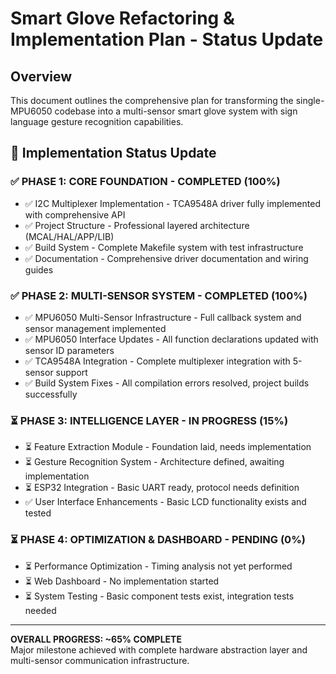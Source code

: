 # Smart Glove Refactoring & Implementation Plan - Status Update

## Overview
This document outlines the comprehensive plan for transforming the single-MPU6050 codebase into a multi-sensor smart glove system with sign language gesture recognition capabilities.

## 🎯 Implementation Status Update

### ✅ PHASE 1: CORE FOUNDATION - COMPLETED (100%)
- ✅ I2C Multiplexer Implementation - TCA9548A driver fully implemented with comprehensive API
- ✅ Project Structure - Professional layered architecture (MCAL/HAL/APP/LIB)
- ✅ Build System - Complete Makefile system with test infrastructure
- ✅ Documentation - Comprehensive driver documentation and wiring guides

### ✅ PHASE 2: MULTI-SENSOR SYSTEM - COMPLETED (100%)
- ✅ MPU6050 Multi-Sensor Infrastructure - Full callback system and sensor management implemented
- ✅ MPU6050 Interface Updates - All function declarations updated with sensor ID parameters
- ✅ TCA9548A Integration - Complete multiplexer integration with 5-sensor support
- ✅ Build System Fixes - All compilation errors resolved, project builds successfully

### ⏳ PHASE 3: INTELLIGENCE LAYER - IN PROGRESS (15%)
- ⏳ Feature Extraction Module - Foundation laid, needs implementation
- ⏳ Gesture Recognition System - Architecture defined, awaiting implementation
- ⏳ ESP32 Integration - Basic UART ready, protocol needs definition
- ✅ User Interface Enhancements - Basic LCD functionality exists and tested

### ⏳ PHASE 4: OPTIMIZATION & DASHBOARD - PENDING (0%)
- ⏳ Performance Optimization - Timing analysis not yet performed
- ⏳ Web Dashboard - No implementation started
- ⏳ System Testing - Basic component tests exist, integration tests needed

---

**OVERALL PROGRESS: ~65% COMPLETE**  
Major milestone achieved with complete hardware abstraction layer and multi-sensor communication infrastructure.
